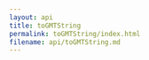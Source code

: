 ```yaml
---
layout: api
title: toGMTString
permalink: toGMTString/index.html
filename: api/toGMTString.md
---
```

